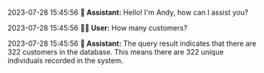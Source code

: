 2023-07-28 15:45:56 **🤖 Assistant:** Hello! I'm Andy, how can I assist you?

2023-07-28 15:45:56 **🧑‍💻 User:** How many customers?

2023-07-28 15:45:56 **🤖 Assistant:** The query result indicates that there are 322 customers in the database. This means there are 322 unique individuals recorded in the system.

